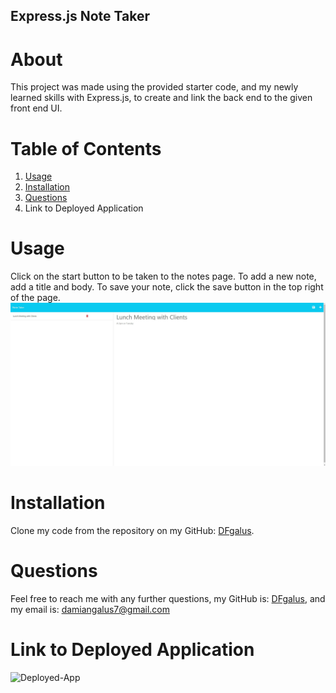 ## Express.js Note Taker

# About
 This project was made using the provided starter code, and my newly learned skills with Express.js, to create and link the back end to the given front end UI.
  
 # Table of Contents
 1. [Usage](#usage)
 2. [Installation](#installation)
 3. [Questions](#questions)
 4. Link to Deployed Application
  
# Usage
  
  Click on the start button to be taken to the notes page. To add a new note, add a title and body. To save your note, click the save button in the top right of the page.
  ![Image](./images/Screenshot%202023-02-16%20220420.jpg)


# Installation
  
Clone my code from the repository on my GitHub: [DFgalus](https//:github.com/DFgalus). 

# Questions
  
Feel free to reach me with any further questions, my GitHub is: [DFgalus](https//:github.com/DFgalus), and my email is: [damiangalus7@gmail.com](mailto:damiangalus7@gmail.com)

# Link to Deployed Application
![Deployed-App](https://express-note-taker-dfgalus.herokuapp.com/)
  